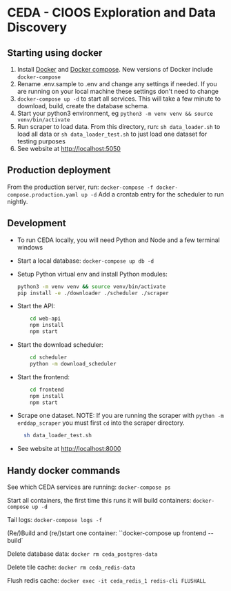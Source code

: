 # CEDA - CIOOS Exploration and Data Discovery

## Starting using docker

1. Install [Docker](https://docs.docker.com/get-docker/) and [Docker compose](https://docs.docker.com/compose/install/). New versions of Docker include `docker-compose`
1. Rename .env.sample to .env and change any settings if needed. If you are running on your local machine these settings don't need to change
1. `docker-compose up -d` to start all services. This will take a few minute to download, build, create the database schema.
1. Start your python3 environment, eg `python3 -m venv venv && source venv/bin/activate`
1. Run scraper to load data. From this directory, run:
   `sh data_loader.sh` to load all data or `sh data_loader_test.sh` to just load one dataset for testing purposes
1. See website at <http://localhost:5050>

## Production deployment

From the production server, run:
`docker-compose -f docker-compose.production.yaml up -d`
Add a crontab entry for the scheduler to run nightly.

## Development

- To run CEDA locally, you will need Python and Node and a few terminal windows

- Start a local database:
  `docker-compose up db -d`
- Setup Python virtual env and install Python modules:

  ```sh
  python3 -m venv venv && source venv/bin/activate
  pip install -e ./downloader ./scheduler ./scraper
  ```

- Start the API:

  ```sh
      cd web-api
      npm install
      npm start
  ```

- Start the download scheduler:

  ```sh
      cd scheduler
      python -m download_scheduler
  ```

- Start the frontend:

  ```sh
      cd frontend
      npm install
      npm start
  ```

- Scrape one dataset. NOTE: If you are running the scraper with `python -m erddap_scraper` you must first `cd` into the scraper directory.

  ```sh
    sh data_loader_test.sh
  ```

- See website at <http://localhost:8000>

## Handy docker commands

See which CEDA services are running:
`docker-compose ps`

Start all containers, the first time this runs it will build containers:
`docker-compose up -d`

Tail logs:
`docker-compose logs -f`

(Re/)Build and (re/)start one container:
``docker-compose up frontend --build`

Delete database data:
`docker rm ceda_postgres-data`

Delete tile cache:
`docker rm ceda_redis-data`

Flush redis cache:
`docker exec -it ceda_redis_1 redis-cli FLUSHALL`
